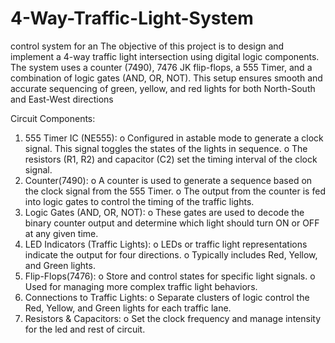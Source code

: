 # 4-Way-Traffic-Light-System
control system for an The objective of this project is to design and implement a 4-way traffic light intersection using digital logic components.
The system uses a counter (7490), 7476 JK flip-flops, a 555 Timer, and a combination of logic gates (AND, OR, NOT).
This setup ensures smooth and accurate sequencing of green, yellow, and red lights for both North-South and East-West directions

Circuit Components:
1.	555 Timer IC (NE555):
o	Configured in astable mode to generate a clock signal. This signal toggles the states of the lights in sequence.
o	The resistors (R1, R2) and capacitor (C2) set the timing interval of the clock signal.
2.	Counter(7490):
o	A counter is used to generate a sequence based on the clock signal from the 555 Timer.
o	The output from the counter is fed into logic gates to control the timing of the traffic lights.
3.	Logic Gates (AND, OR, NOT):
o	These gates are used to decode the binary counter output and determine which light should turn ON or OFF at any given time.
4.	LED Indicators (Traffic Lights):
o	LEDs or traffic light representations indicate the output for four directions.
o	Typically includes Red, Yellow, and Green lights.
5.	Flip-Flops(7476):
o	Store and control states for specific light signals.
o	Used for managing more complex traffic light behaviors.
6.	Connections to Traffic Lights:
o	Separate clusters of logic control the Red, Yellow, and Green lights for each traffic lane.
7.	Resistors & Capacitors: 
o	Set the clock frequency and manage intensity for the led and rest of circuit.



